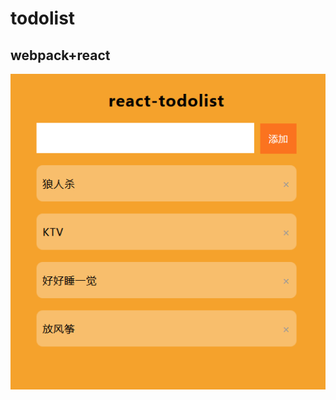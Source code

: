 todolist  
====   
webpack+react  
----
  
![](https://github.com/heyue-99/todolist/blob/master/screenshot.png) 
